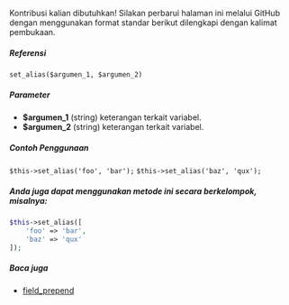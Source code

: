 Kontribusi kalian dibutuhkan!
Silakan perbarui halaman ini melalui GitHub dengan menggunakan format standar berikut dilengkapi dengan kalimat pembukaan.

##### Referensi

`set_alias($argumen_1, $argumen_2)`

##### Parameter
* **$argumen_1** (string) keterangan terkait variabel.
* **$argumen_2** (string) keterangan terkait variabel.

##### Contoh Penggunaan
`$this->set_alias('foo', 'bar');`
`$this->set_alias('baz', 'qux');`


##### Anda juga dapat menggunakan metode ini secara berkelompok, misalnya:
```php
$this->set_alias([
    'foo' => 'bar',
    'baz' => 'qux'
]);
```

##### Baca juga
* [field_prepend](./field_prepend)
